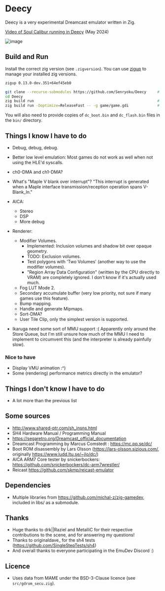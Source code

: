 # Deecy

Deecy is a very experimental Dreamcast emulator written in Zig.

[Video of Soul Calibur running in Deecy](https://www.youtube.com/watch?v=IuY1Qi1YygM) (May 2024)

![image](https://github.com/Senryoku/Deecy/assets/1338143/5818d263-8f62-4f33-a799-5682f1fa94aa)

## Build and Run

Install the correct zig version (see `.zigversion`). You can use [zigup](https://github.com/marler8997/zigup) to manage your installed zig versions.
```sh
zigup 0.13.0-dev.351+64ef45eb0
```

```sh
git clone --recurse-submodules https://github.com/Senryoku/Deecy     # Clone the repo and its submodules
cd Deecy
zig build run                                                        # Build and run in debug mode without any argument
zig build run -Doptimize=ReleaseFast -- -g game/game.gdi             # Build and run in release mode and loads a gdi 
```

You will also need to provide copies of `dc_boot.bin` and `dc_flash.bin` files in the `bin/` directory.

## Things I know I have to do

-   Debug, debug, debug.
-   Better low level emulation: Most games do not work as well when not using the HLE'd syscalls.
-   ch0-DMA and ch1-DMA?
-   What's "Maple V blank over interrupt"?
    "This interrupt is generated when a Maple interface transmission/reception operation spans V-Blank_In."
-   AICA:
    - Stereo
    - DSP
    - More debug
-   Renderer:
    - Modifier Volumes.
        - Implemented: Inclusion volumes and shadow bit over opaque geometry.
        - TODO: Exclusion volumes.
        - Test polygons with 'Two Volumes' (another way to use the modifier volumes).
        - "Region Array Data Configuration" (written by the CPU directly to VRAM) are completely ignored. I don't know if it's actually used much.
    - Fog LUT Mode 2.
    - Secondary accumulate buffer (very low priority, not sure if many games use this feature).
    - Bump mapping.
    - Handle and generate Mipmaps.
    - Sort-DMA?
    - User Tile Clip, only the simplest version is supported.
      
- Ikaruga need some sort of MMU support :( 
    Apparently only around the Store Queue, but I'm still unsure how much of the MMU I need to implement to circumvent this (and the interpreter is already painfully slow).

### Nice to have

-   Display VMU animation :^)
-   Some (rendering) performance metrics directly in the emulator?

## Things I don't know I have to do

-   A lot more than the previous list

## Some sources

-   http://www.shared-ptr.com/sh_insns.html
-   SH4 Hardware Manual / Programming Manual
-   https://segaretro.org/Dreamcast_official_documentation
-   Dreamcast Programming by Marcus Comstedt : https://mc.pp.se/dc/
-   Boot ROM disassembly by Lars Olsson (https://lars-olsson.sizious.com/, originally https://www.ludd.ltu.se/~jlo/dc/)
-   AICA ARM7 Core tester by snickerbockers: https://github.com/snickerbockers/dc-arm7wrestler/
-   Reicast https://github.com/skmp/reicast-emulator


## Dependencies

-   Multiple libraries from https://github.com/michal-z/zig-gamedev, included in libs/ as a submodule.

## Thanks

-   Huge thanks to drk||Raziel and MetalliC for their respective contributions to the scene, and for answering my questions!
-   Thanks to originaldave_ for the sh4 tests (https://github.com/SingleStepTests/sh4)
-   And overall thanks to everyone participating in the EmuDev Discord :)

## Licence

- Uses data from MAME under the BSD-3-Clause licence (see `src/gdrom_secu.zig`).
